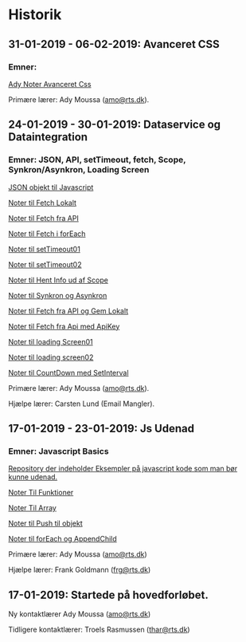 # **Historik**

## 31-01-2019 - 06-02-2019: Avanceret CSS

### **Emner:**

[Ady Noter Avanceret Css](https://github.com/rts-cmk-wuhf01/rts-cmk-wuhf01-repo/blob/master/Fag%20Avanceret%20CSS/Fag%20Avanceret%20CSS.md)

Primære lærer: Ady Moussa (amo@rts.dk).

## 24-01-2019 - 30-01-2019: Dataservice og Dataintegration

### **Emner: JSON, API, setTimeout, fetch, Scope, Synkron/Asynkron, Loading Screen**

[JSON objekt til Javascript](https://github.com/Mikkelmbk/noter-alting/blob/master/mdnoter/ParseJsonTilJavascript.md)

[Noter til Fetch Lokalt](https://github.com/Mikkelmbk/noter-alting/blob/master/mdnoter/fetch_lokalt.md)

[Noter til Fetch fra API](https://github.com/Mikkelmbk/noter-alting/blob/master/mdnoter/fetch_fra_API.md)

[Noter til Fetch i forEach](https://github.com/Mikkelmbk/noter-alting/blob/master/mdnoter/fetch_i_forEach.md)

[Noter til setTimeout01](https://github.com/Mikkelmbk/noter-alting/blob/master/mdnoter/setTimeout01.md)

[Noter til setTimeout02](https://github.com/Mikkelmbk/noter-alting/blob/master/mdnoter/setTimeout02.md)

[Noter til Hent Info ud af Scope](https://github.com/Mikkelmbk/noter-alting/blob/master/mdnoter/hent_information_ud_af_scope.md)

[Noter til Synkron og Asynkron](https://github.com/Mikkelmbk/noter-alting/blob/master/mdnoter/synkron_og_asynkron.md)

[Noter til Fetch fra API og Gem Lokalt](https://github.com/Mikkelmbk/noter-alting/blob/master/mdnoter/fetch_fra_api_gem_lokalt.md)

[Noter til Fetch fra Api med ApiKey](https://github.com/Mikkelmbk/noter-alting/blob/master/mdnoter/fetch_api_med_apiKey.md)

[Noter til loading Screen01](https://github.com/Mikkelmbk/noter-alting/blob/master/mdnoter/loading_screen01.md)

[Noter til loading screen02](https://github.com/Mikkelmbk/noter-alting/blob/master/mdnoter/loading_screen02.md)

[Noter til CountDown med SetInterval](https://github.com/Mikkelmbk/noter-alting/blob/master/mdnoter/countDown_med_setInterval.md)


Primære lærer: Ady Moussa (amo@rts.dk).

Hjælpe lærer: Carsten Lund (Email Mangler).

## 17-01-2019 - 23-01-2019: Js Udenad

### **Emner: Javascript Basics**

[Repository der indeholder Eksempler på javascript kode som man bør kunne udenad.](https://github.com/rts-cmk/js-udenad-wuhf01)

[Noter Til Funktioner](https://github.com/Mikkelmbk/noter-alting/blob/master/mdnoter/Funktioner_test.md)

[Noter Til Array](https://github.com/Mikkelmbk/noter-alting/blob/master/mdnoter/Array_test.md)

[Noter til Push til objekt](https://github.com/Mikkelmbk/noter-alting/blob/master/mdnoter/PushTilObjekt.md)

[Noter til forEach og AppendChild](https://github.com/Mikkelmbk/noter-alting/blob/master/mdnoter/forEachAppendChild.md)

Primære lærer: Ady Moussa (amo@rts.dk)

Hjælpe lærer: Frank Goldmann (frg@rts.dk)


## 17-01-2019: Startede på hovedforløbet.

Ny kontaktlærer Ady Moussa (amo@rts.dk)

Tidligere kontaktlærer: Troels Rasmussen (thar@rts.dk)

